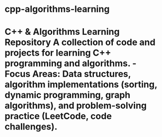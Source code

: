 # cpp-algorithms-learning
# C++ &amp; Algorithms Learning Repository  A collection of code and projects for learning C++ programming and algorithms.   - **Focus Areas**: Data structures, algorithm implementations (sorting, dynamic programming, graph algorithms), and problem-solving practice (LeetCode, code challenges). 
